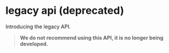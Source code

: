# legacy api (deprecated)

Introducing the legacy API.

> **We do not recommend using this API, it is no longer being developed.**